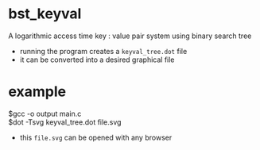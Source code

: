 # bst_keyval
A logarithmic access time key : value pair system using binary search tree

- running the program creates a `keyval_tree.dot` file
- it can be converted into a desired graphical file
# example
$gcc -o output main.c \
$dot -Tsvg keyval_tree.dot file.svg
- this `file.svg` can be opened with any browser
